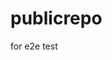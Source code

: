 # publicrepo
for e2e test



























































































































































































































































































































































































































































































































































































































































































































































































































































































































































































































































































































































































































































































































































































































































































































































































































































































































































































































































































































































































































































































































































































































































































































































































































































































































































































































































































































































































































































































































































































































